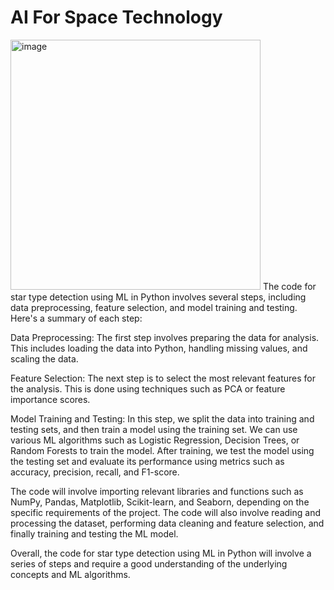 <h1>AI For Space Technology</h1>

<img width=400px src="https://ai-techpark.com/wp-content/uploads/2021/02/798986.jpg" alt="image" />
The code for star type detection using ML in Python involves several steps, including data preprocessing, feature selection, and model training and testing. Here's a summary of each step:

Data Preprocessing: The first step involves preparing the data for analysis. This includes loading the data into Python, handling missing values, and scaling the data.

Feature Selection: The next step is to select the most relevant features for the analysis. This is done using techniques such as PCA or feature importance scores.

Model Training and Testing: In this step, we split the data into training and testing sets, and then train a model using the training set. We can use various ML algorithms such as Logistic Regression, Decision Trees, or Random Forests to train the model. After training, we test the model using the testing set and evaluate its performance using metrics such as accuracy, precision, recall, and F1-score.

The code will involve importing relevant libraries and functions such as NumPy, Pandas, Matplotlib, Scikit-learn, and Seaborn, depending on the specific requirements of the project. The code will also involve reading and processing the dataset, performing data cleaning and feature selection, and finally training and testing the ML model.

Overall, the code for star type detection using ML in Python will involve a series of steps and require a good understanding of the underlying concepts and ML algorithms.
